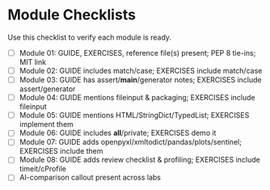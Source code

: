 # Module Checklists

Use this checklist to verify each module is ready.

- [ ] Module 01: GUIDE, EXERCISES, reference file(s) present; PEP 8 tie-ins; MIT link
- [ ] Module 02: GUIDE includes match/case; EXERCISES include match/case
- [ ] Module 03: GUIDE has assert/__main__/generator notes; EXERCISES include assert/generator
- [ ] Module 04: GUIDE mentions fileinput & packaging; EXERCISES include fileinput
- [ ] Module 05: GUIDE mentions HTML/StringDict/TypedList; EXERCISES implement them
- [ ] Module 06: GUIDE includes __all__/private; EXERCISES demo it
- [ ] Module 07: GUIDE adds openpyxl/xmltodict/pandas/plots/sentinel; EXERCISES include them
- [ ] Module 08: GUIDE adds review checklist & profiling; EXERCISES include timeit/cProfile
- [ ] AI-comparison callout present across labs
